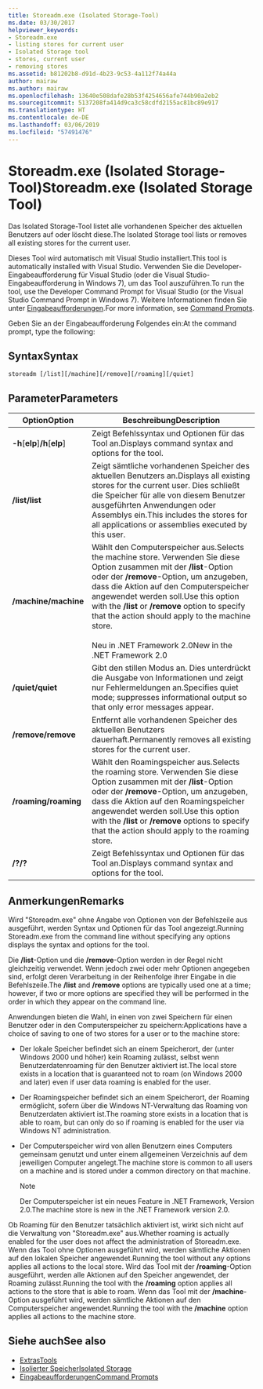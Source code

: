 ```yaml
---
title: Storeadm.exe (Isolated Storage-Tool)
ms.date: 03/30/2017
helpviewer_keywords:
- Storeadm.exe
- listing stores for current user
- Isolated Storage tool
- stores, current user
- removing stores
ms.assetid: b81202b8-d91d-4b23-9c53-4a112f74a44a
author: mairaw
ms.author: mairaw
ms.openlocfilehash: 13640e508dafe28b53f4254656afe744b90a2eb2
ms.sourcegitcommit: 5137208fa414d9ca3c58cdfd2155ac81bc89e917
ms.translationtype: HT
ms.contentlocale: de-DE
ms.lasthandoff: 03/06/2019
ms.locfileid: "57491476"
---
```

# <a name="storeadmexe-isolated-storage-tool"></a><span data-ttu-id="01ad4-102">Storeadm.exe (Isolated Storage-Tool)</span><span class="sxs-lookup"><span data-stu-id="01ad4-102">Storeadm.exe (Isolated Storage Tool)</span></span>
<span data-ttu-id="01ad4-103">Das Isolated Storage-Tool listet alle vorhandenen Speicher des aktuellen Benutzers auf oder löscht diese.</span><span class="sxs-lookup"><span data-stu-id="01ad4-103">The Isolated Storage tool lists or removes all existing stores for the current user.</span></span>  
  
 <span data-ttu-id="01ad4-104">Dieses Tool wird automatisch mit Visual Studio installiert.</span><span class="sxs-lookup"><span data-stu-id="01ad4-104">This tool is automatically installed with Visual Studio.</span></span> <span data-ttu-id="01ad4-105">Verwenden Sie die Developer-Eingabeaufforderung für Visual Studio (oder die Visual Studio-Eingabeaufforderung in Windows 7), um das Tool auszuführen.</span><span class="sxs-lookup"><span data-stu-id="01ad4-105">To run the tool, use the Developer Command Prompt for Visual Studio (or the Visual Studio Command Prompt in Windows 7).</span></span> <span data-ttu-id="01ad4-106">Weitere Informationen finden Sie unter [Eingabeaufforderungen](../../../docs/framework/tools/developer-command-prompt-for-vs.md).</span><span class="sxs-lookup"><span data-stu-id="01ad4-106">For more information, see [Command Prompts](../../../docs/framework/tools/developer-command-prompt-for-vs.md).</span></span>  
  
 <span data-ttu-id="01ad4-107">Geben Sie an der Eingabeaufforderung Folgendes ein:</span><span class="sxs-lookup"><span data-stu-id="01ad4-107">At the command prompt, type the following:</span></span>  
  
## <a name="syntax"></a><span data-ttu-id="01ad4-108">Syntax</span><span class="sxs-lookup"><span data-stu-id="01ad4-108">Syntax</span></span>  
  
```  
storeadm [/list][/machine][/remove][/roaming][/quiet]  
```  
  
## <a name="parameters"></a><span data-ttu-id="01ad4-109">Parameter</span><span class="sxs-lookup"><span data-stu-id="01ad4-109">Parameters</span></span>  
  
|<span data-ttu-id="01ad4-110">Option</span><span class="sxs-lookup"><span data-stu-id="01ad4-110">Option</span></span>|<span data-ttu-id="01ad4-111">Beschreibung</span><span class="sxs-lookup"><span data-stu-id="01ad4-111">Description</span></span>|  
|------------|-----------------|  
|<span data-ttu-id="01ad4-112">**-h**[**elp**]</span><span class="sxs-lookup"><span data-stu-id="01ad4-112">**/h**[**elp**]</span></span>|<span data-ttu-id="01ad4-113">Zeigt Befehlssyntax und Optionen für das Tool an.</span><span class="sxs-lookup"><span data-stu-id="01ad4-113">Displays command syntax and options for the tool.</span></span>|  
|<span data-ttu-id="01ad4-114">**/list**</span><span class="sxs-lookup"><span data-stu-id="01ad4-114">**/list**</span></span>|<span data-ttu-id="01ad4-115">Zeigt sämtliche vorhandenen Speicher des aktuellen Benutzers an.</span><span class="sxs-lookup"><span data-stu-id="01ad4-115">Displays all existing stores for the current user.</span></span> <span data-ttu-id="01ad4-116">Dies schließt die Speicher für alle von diesem Benutzer ausgeführten Anwendungen oder Assemblys ein.</span><span class="sxs-lookup"><span data-stu-id="01ad4-116">This includes the stores for all applications or assemblies executed by this user.</span></span>|  
|<span data-ttu-id="01ad4-117">**/machine**</span><span class="sxs-lookup"><span data-stu-id="01ad4-117">**/machine**</span></span>|<span data-ttu-id="01ad4-118">Wählt den Computerspeicher aus.</span><span class="sxs-lookup"><span data-stu-id="01ad4-118">Selects the machine store.</span></span> <span data-ttu-id="01ad4-119">Verwenden Sie diese Option zusammen mit der **/list**-Option oder der **/remove**-Option, um anzugeben, dass die Aktion auf den Computerspeicher angewendet werden soll.</span><span class="sxs-lookup"><span data-stu-id="01ad4-119">Use this option with the **/list** or **/remove** option to specify that the action should apply to the machine store.</span></span><br /><br /> <span data-ttu-id="01ad4-120">Neu in .NET Framework 2.0</span><span class="sxs-lookup"><span data-stu-id="01ad4-120">New in the .NET Framework 2.0</span></span>|  
|<span data-ttu-id="01ad4-121">**/quiet**</span><span class="sxs-lookup"><span data-stu-id="01ad4-121">**/quiet**</span></span>|<span data-ttu-id="01ad4-122">Gibt den stillen Modus an. Dies unterdrückt die Ausgabe von Informationen und zeigt nur Fehlermeldungen an.</span><span class="sxs-lookup"><span data-stu-id="01ad4-122">Specifies quiet mode; suppresses informational output so that only error messages appear.</span></span>|  
|<span data-ttu-id="01ad4-123">**/remove**</span><span class="sxs-lookup"><span data-stu-id="01ad4-123">**/remove**</span></span>|<span data-ttu-id="01ad4-124">Entfernt alle vorhandenen Speicher des aktuellen Benutzers dauerhaft.</span><span class="sxs-lookup"><span data-stu-id="01ad4-124">Permanently removes all existing stores for the current user.</span></span>|  
|<span data-ttu-id="01ad4-125">**/roaming**</span><span class="sxs-lookup"><span data-stu-id="01ad4-125">**/roaming**</span></span>|<span data-ttu-id="01ad4-126">Wählt den Roamingspeicher aus.</span><span class="sxs-lookup"><span data-stu-id="01ad4-126">Selects the roaming store.</span></span> <span data-ttu-id="01ad4-127">Verwenden Sie diese Option zusammen mit der **/list**-Option oder der **/remove**-Option, um anzugeben, dass die Aktion auf den Roamingspeicher angewendet werden soll.</span><span class="sxs-lookup"><span data-stu-id="01ad4-127">Use this option with the **/list** or **/remove** options to specify that the action should apply to the roaming store.</span></span>|  
|<span data-ttu-id="01ad4-128">**/?**</span><span class="sxs-lookup"><span data-stu-id="01ad4-128">**/?**</span></span>|<span data-ttu-id="01ad4-129">Zeigt Befehlssyntax und Optionen für das Tool an.</span><span class="sxs-lookup"><span data-stu-id="01ad4-129">Displays command syntax and options for the tool.</span></span>|  
  
## <a name="remarks"></a><span data-ttu-id="01ad4-130">Anmerkungen</span><span class="sxs-lookup"><span data-stu-id="01ad4-130">Remarks</span></span>  
 <span data-ttu-id="01ad4-131">Wird "Storeadm.exe" ohne Angabe von Optionen von der Befehlszeile aus ausgeführt, werden Syntax und Optionen für das Tool angezeigt.</span><span class="sxs-lookup"><span data-stu-id="01ad4-131">Running Storeadm.exe from the command line without specifying any options displays the syntax and options for the tool.</span></span>  
  
 <span data-ttu-id="01ad4-132">Die **/list**-Option und die **/remove**-Option werden in der Regel nicht gleichzeitig verwendet. Wenn jedoch zwei oder mehr Optionen angegeben sind, erfolgt deren Verarbeitung in der Reihenfolge ihrer Eingabe in die Befehlszeile.</span><span class="sxs-lookup"><span data-stu-id="01ad4-132">The **/list** and **/remove** options are typically used one at a time; however, if two or more options are specified they will be performed in the order in which they appear on the command line.</span></span>  
  
 <span data-ttu-id="01ad4-133">Anwendungen bieten die Wahl, in einen von zwei Speichern für einen Benutzer oder in den Computerspeicher zu speichern:</span><span class="sxs-lookup"><span data-stu-id="01ad4-133">Applications have a choice of saving to one of two stores for a user or to the machine store:</span></span>  
  
-   <span data-ttu-id="01ad4-134">Der lokale Speicher befindet sich an einem Speicherort, der (unter Windows 2000 und höher) kein Roaming zulässt, selbst wenn Benutzerdatenroaming für den Benutzer aktiviert ist.</span><span class="sxs-lookup"><span data-stu-id="01ad4-134">The local store exists in a location that is guaranteed not to roam (on Windows 2000 and later) even if user data roaming is enabled for the user.</span></span>  
  
-   <span data-ttu-id="01ad4-135">Der Roamingspeicher befindet sich an einem Speicherort, der Roaming ermöglicht, sofern über die Windows NT-Verwaltung das Roaming von Benutzerdaten aktiviert ist.</span><span class="sxs-lookup"><span data-stu-id="01ad4-135">The roaming store exists in a location that is able to roam, but can only do so if roaming is enabled for the user via Windows NT administration.</span></span>  
  
-   <span data-ttu-id="01ad4-136">Der Computerspeicher wird von allen Benutzern eines Computers gemeinsam genutzt und unter einem allgemeinen Verzeichnis auf dem jeweiligen Computer angelegt.</span><span class="sxs-lookup"><span data-stu-id="01ad4-136">The machine store is common to all users on a machine and is stored under a common directory on that machine.</span></span>  
  
    > [!NOTE]
    >  <span data-ttu-id="01ad4-137">Der Computerspeicher ist ein neues Feature in .NET Framework, Version 2.0.</span><span class="sxs-lookup"><span data-stu-id="01ad4-137">The machine store is new in the .NET Framework version 2.0.</span></span>  
  
 <span data-ttu-id="01ad4-138">Ob Roaming für den Benutzer tatsächlich aktiviert ist, wirkt sich nicht auf die Verwaltung von "Storeadm.exe" aus.</span><span class="sxs-lookup"><span data-stu-id="01ad4-138">Whether roaming is actually enabled for the user does not affect the administration of Storeadm.exe.</span></span> <span data-ttu-id="01ad4-139">Wenn das Tool ohne Optionen ausgeführt wird, werden sämtliche Aktionen auf den lokalen Speicher angewendet.</span><span class="sxs-lookup"><span data-stu-id="01ad4-139">Running the tool without any options applies all actions to the local store.</span></span> <span data-ttu-id="01ad4-140">Wird das Tool mit der **/roaming**-Option ausgeführt, werden alle Aktionen auf den Speicher angewendet, der Roaming zulässt.</span><span class="sxs-lookup"><span data-stu-id="01ad4-140">Running the tool with the **/roaming** option applies all actions to the store that is able to roam.</span></span> <span data-ttu-id="01ad4-141">Wenn das Tool mit der **/machine**-Option ausgeführt wird, werden sämtliche Aktionen auf den Computerspeicher angewendet.</span><span class="sxs-lookup"><span data-stu-id="01ad4-141">Running the tool with the **/machine** option applies all actions to the machine store.</span></span>  
  
## <a name="see-also"></a><span data-ttu-id="01ad4-142">Siehe auch</span><span class="sxs-lookup"><span data-stu-id="01ad4-142">See also</span></span>
- [<span data-ttu-id="01ad4-143">Extras</span><span class="sxs-lookup"><span data-stu-id="01ad4-143">Tools</span></span>](../../../docs/framework/tools/index.md)
- [<span data-ttu-id="01ad4-144">Isolierter Speicher</span><span class="sxs-lookup"><span data-stu-id="01ad4-144">Isolated Storage</span></span>](../../../docs/standard/io/isolated-storage.md)
- [<span data-ttu-id="01ad4-145">Eingabeaufforderungen</span><span class="sxs-lookup"><span data-stu-id="01ad4-145">Command Prompts</span></span>](../../../docs/framework/tools/developer-command-prompt-for-vs.md)

